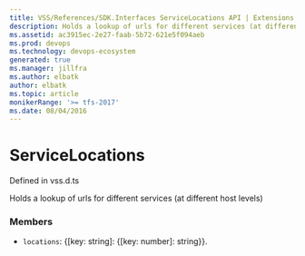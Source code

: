 ```yaml
---
title: VSS/References/SDK.Interfaces ServiceLocations API | Extensions for Azure DevOps Services
description: Holds a lookup of urls for different services (at different host levels)
ms.assetid: ac3915ec-2e27-faab-5b72-621e5f094aeb
ms.prod: devops
ms.technology: devops-ecosystem
generated: true
ms.manager: jillfra
ms.author: elbatk
author: elbatk
ms.topic: article
monikerRange: '>= tfs-2017'
ms.date: 08/04/2016
---
```


# ServiceLocations

Defined in vss.d.ts


Holds a lookup of urls for different services (at different host levels) 

### Members

* `locations`: {[key: string]: {[key: number]: string}}. 

